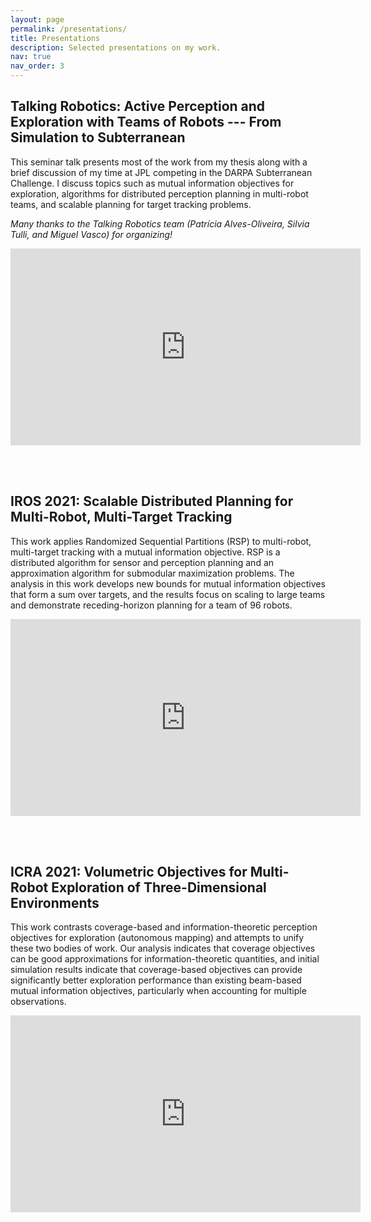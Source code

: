 ```yaml
---
layout: page
permalink: /presentations/
title: Presentations
description: Selected presentations on my work.
nav: true
nav_order: 3
---
```

## **Talking Robotics:** Active Perception and Exploration with Teams of Robots --- From Simulation to Subterranean

This seminar talk presents most of the work from my thesis along with a brief
discussion of my time at JPL competing in the DARPA Subterranean Challenge.
I discuss topics such as mutual information objectives for exploration,
algorithms for distributed perception planning in multi-robot teams,
and scalable planning for target tracking problems.

*Many thanks to the Talking Robotics team (Patrícia Alves-Oliveira, Silvia Tulli, and Miguel Vasco) for organizing!*
<iframe width="560" height="315" src="https://www.youtube.com/embed/KIQkryeUJ6I" title="YouTube video player" frameborder="0" allow="accelerometer; autoplay; clipboard-write; encrypted-media; gyroscope; picture-in-picture" allowfullscreen></iframe>

<br/><br/>

## **IROS 2021:** Scalable Distributed Planning for Multi-Robot, Multi-Target Tracking

This work applies Randomized Sequential Partitions (RSP) to multi-robot,
multi-target tracking with a mutual information objective.
RSP is a distributed algorithm for sensor and perception planning and an
approximation algorithm for submodular maximization problems.
The analysis in this work develops new bounds for mutual information objectives
that form a sum over targets, and
the results focus on scaling to large teams and demonstrate receding-horizon
planning for a team of 96 robots.

<iframe width="560" height="315" src="https://www.youtube.com/embed/vbpeyYuODWM" title="YouTube video player" frameborder="0" allow="accelerometer; autoplay; clipboard-write; encrypted-media; gyroscope; picture-in-picture" allowfullscreen></iframe>

<br/><br/>

## **ICRA 2021**: Volumetric Objectives for Multi-Robot Exploration of Three-Dimensional Environments

This work contrasts coverage-based and information-theoretic perception
objectives for exploration (autonomous mapping) and attempts to unify these two
bodies of work.
Our analysis indicates that coverage objectives can be good approximations for
information-theoretic quantities, and initial simulation results indicate that
coverage-based objectives can provide significantly better exploration
performance than existing beam-based mutual information objectives, particularly
when accounting for multiple observations.

<iframe width="560" height="315" src="https://www.youtube.com/embed/goYNA5d21z4" title="YouTube video player" frameborder="0" allow="accelerometer; autoplay; clipboard-write; encrypted-media; gyroscope; picture-in-picture" allowfullscreen></iframe>

